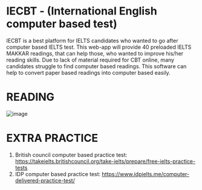 # IECBT - (International English computer based test)
IECBT is a best platform for IELTS candidates who wanted to go after computer based IELTS test. This web-app will provide 40 preloaded IELTS MAKKAR readings, that can help those, who wanted to improve his/her reading skills. Due to lack of material required for CBT online, many candidates struggle to find computer based readings. This software can help to convert paper based readings into computer based easily.   
# READING
![image](https://user-images.githubusercontent.com/37342043/119652694-10922980-be44-11eb-809d-cdf875df7345.png)

# EXTRA PRACTICE
1. British council computer based practice test: https://takeielts.britishcouncil.org/take-ielts/prepare/free-ielts-practice-tests
2. IDP computer based practice test: https://www.idpielts.me/computer-delivered-practice-test/
